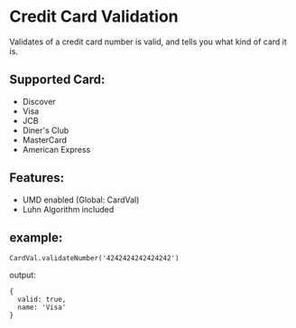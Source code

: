 # Credit Card Validation

Validates of a credit card number is valid, and tells you what kind of card it is.

## Supported Card:
- Discover
- Visa
- JCB
- Diner's Club
- MasterCard
- American Express

## Features:
- UMD enabled (Global: CardVal)
- Luhn Algorithm included

## example:

`CardVal.validateNumber('4242424242424242')`

output:  
```
{
  valid: true,
  name: 'Visa'
}
```
